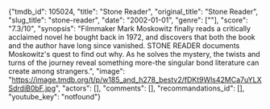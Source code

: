 {"tmdb_id": 105024, "title": "Stone Reader", "original_title": "Stone Reader", "slug_title": "stone-reader", "date": "2002-01-01", "genre": [""], "score": "7.3/10", "synopsis": "Filmmaker Mark Moskowitz finally reads a critically acclaimed novel he bought back in 1972, and discovers that both the book and the author have long since vanished. STONE READER documents Moskowitz's quest to find out why. As he solves the mystery, the twists and turns of the journey reveal something more-the singular bond literature can create among strangers.", "image": "https://image.tmdb.org/t/p/w185_and_h278_bestv2/fDKt9Wls42MCa7uYLXSdrdiB0bF.jpg", "actors": [], "comments": [], "recommandations_id": [], "youtube_key": "notfound"}
